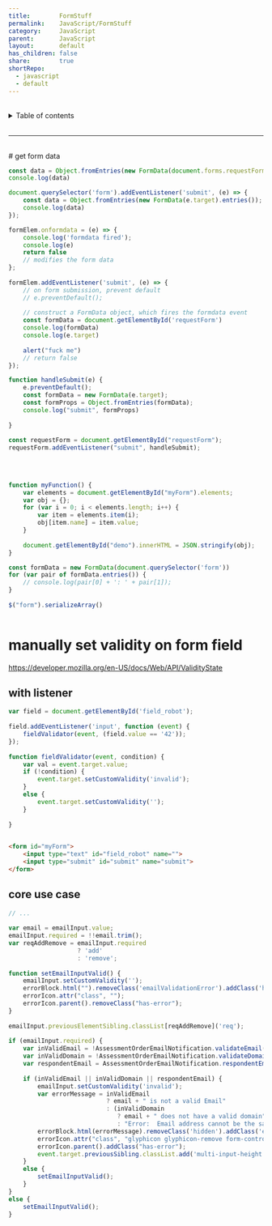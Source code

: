 ```yaml
---  
title:        FormStuff  
permalink:    JavaScript/FormStuff  
category:     JavaScript  
parent:       JavaScript  
layout:       default  
has_children: false  
share:        true  
shortRepo:  
  - javascript  
  - default              
---  
```

  
  
<br/>              
  
<details markdown="block">                    
<summary>                    
Table of contents                    
</summary>                    
{: .text-delta }                    
1. TOC                    
{:toc}                    
</details>                    
  
<br/>                    
  
***                    
  
<br/>    
# get form data    
  
```javascript    
const data = Object.fromEntries(new FormData(document.forms.requestForm).entries());  
console.log(data)    
```    
  
```javascript    
document.querySelector('form').addEventListener('submit', (e) => {  
    const data = Object.fromEntries(new FormData(e.target).entries());  
    console.log(data)  
});    
```    
  
```javascript    
formElem.onformdata = (e) => {  
    console.log('formdata fired');  
    console.log(e)  
    return false  
    // modifies the form data    
};  
  
formElem.addEventListener('submit', (e) => {  
    // on form submission, prevent default    
    // e.preventDefault();    
  
    // construct a FormData object, which fires the formdata event    
    const formData = document.getElementById('requestForm')  
    console.log(formData)  
    console.log(e.target)  
  
    alert("fuck me")  
    // return false    
});    
```    
  
```javascript    
function handleSubmit(e) {  
    e.preventDefault();  
    const formData = new FormData(e.target);  
    const formProps = Object.fromEntries(formData);  
    console.log("submit", formProps)  
  
}  
  
const requestForm = document.getElementById("requestForm");  
requestForm.addEventListener("submit", handleSubmit);  
  
```    
  
```javascript    
  
  
function myFunction() {  
    var elements = document.getElementById("myForm").elements;  
    var obj = {};  
    for (var i = 0; i < elements.length; i++) {  
        var item = elements.item(i);  
        obj[item.name] = item.value;  
    }  
  
    document.getElementById("demo").innerHTML = JSON.stringify(obj);  
}    
```    
  
```javascript    
const formData = new FormData(document.querySelector('form'))  
for (var pair of formData.entries()) {  
    // console.log(pair[0] + ': ' + pair[1]);    
}  
  
$("form").serializeArray()  
  
```    
  
# manually set validity on form field  
  
https://developer.mozilla.org/en-US/docs/Web/API/ValidityState  
  
## with listener  
  
```javascript    
var field = document.getElementById('field_robot');  
  
field.addEventListener('input', function (event) {  
    fieldValidator(event, (field.value == '42'));  
});  
  
function fieldValidator(event, condition) {  
    var val = event.target.value;  
    if (!condition) {  
        event.target.setCustomValidity('invalid');  
    }  
    else {  
        event.target.setCustomValidity('');  
    }  
  
}  
```    
  
```html  
  
<form id="myForm">  
    <input type="text" id="field_robot" name="">  
    <input type="submit" id="submit" name="submit">  
</form>    
```  
  
## core use case  
  
```javascript    
// ...  
  
var email = emailInput.value;  
emailInput.required = !!email.trim();  
var reqAddRemove = emailInput.required  
                   ? 'add'  
                   : 'remove';  
  
function setEmailInputValid() {  
    emailInput.setCustomValidity('');  
    errorBlock.html("").removeClass('emailValidationError').addClass('hidden');  
    errorIcon.attr("class", "");  
    errorIcon.parent().removeClass("has-error");  
}  
  
emailInput.previousElementSibling.classList[reqAddRemove]('req');  
  
if (emailInput.required) {  
    var inValidEmail = !AssessmentOrderEmailNotification.validateEmail(email);  
    var inValidDomain = !AssessmentOrderEmailNotification.validateDomain(email);  
    var respondentEmail = AssessmentOrderEmailNotification.respondentEmailCheck(email);  
  
    if (inValidEmail || inValidDomain || respondentEmail) {  
        emailInput.setCustomValidity('invalid');  
        var errorMessage = inValidEmail  
                           ? email + " is not a valid Email"  
                           : (inValidDomain  
                              ? email + " does not have a valid domain"  
                              : "Error:  Email address cannot be the same as the assessment respondent.");  
        errorBlock.html(errorMessage).removeClass('hidden').addClass('emailValidationError');  
        errorIcon.attr("class", "glyphicon glyphicon-remove form-control-feedback");  
        errorIcon.parent().addClass("has-error");  
        event.target.previousSibling.classList.add('multi-input-height');  
    }  
    else {  
        setEmailInputValid();  
    }  
}  
else {  
    setEmailInputValid();  
}  
```